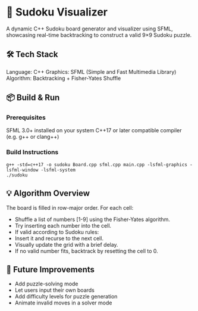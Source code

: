 # 🧠 **Sudoku Visualizer**
A dynamic C++ Sudoku board generator and visualizer using SFML, showcasing real-time backtracking to construct a valid 9×9 Sudoku puzzle.

## 🛠️ Tech Stack
Language: C++
Graphics: SFML (Simple and Fast Multimedia Library)
Algorithm: Backtracking + Fisher-Yates Shuffle

## 📦 Build & Run
### Prerequisites
SFML 3.0+ installed on your system
C++17 or later compatible compiler (e.g. g++ or clang++)

### Build Instructions
```
g++ -std=c++17 -o sudoku Board.cpp sfml.cpp main.cpp -lsfml-graphics -lsfml-window -lsfml-system
./sudoku
```

## 💡 Algorithm Overview
The board is filled in row-major order. For each cell:
- Shuffle a list of numbers [1-9] using the Fisher-Yates algorithm.
- Try inserting each number into the cell.
- If valid according to Sudoku rules:
- Insert it and recurse to the next cell.
- Visually update the grid with a brief delay.
- If no valid number fits, backtrack by resetting the cell to 0.

## 🚀 Future Improvements
- Add puzzle-solving mode
- Let users input their own boards
- Add difficulty levels for puzzle generation
- Animate invalid moves in a solver mode
